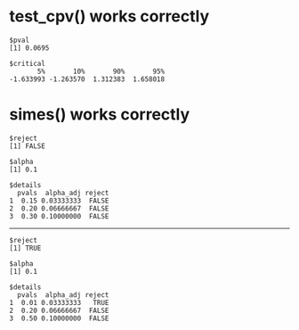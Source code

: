 # test_cpv() works correctly

    $pval
    [1] 0.0695
    
    $critical
           5%       10%       90%       95% 
    -1.633993 -1.263570  1.312383  1.658018 
    

# simes() works correctly

    $reject
    [1] FALSE
    
    $alpha
    [1] 0.1
    
    $details
      pvals  alpha_adj reject
    1  0.15 0.03333333  FALSE
    2  0.20 0.06666667  FALSE
    3  0.30 0.10000000  FALSE
    

---

    $reject
    [1] TRUE
    
    $alpha
    [1] 0.1
    
    $details
      pvals  alpha_adj reject
    1  0.01 0.03333333   TRUE
    2  0.20 0.06666667  FALSE
    3  0.50 0.10000000  FALSE
    

